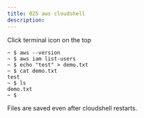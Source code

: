 ```yaml
---
title: 025 aws cloudshell
description:
---
```


Click terminal icon on the top

```
~ $ aws --version
~ $ aws iam list-users
~ $ echo "test" > demo.txt
~ $ cat demo.txt
test
~ $ ls
demo.txt
~ $ 
```

Files are saved even after cloudshell restarts.

